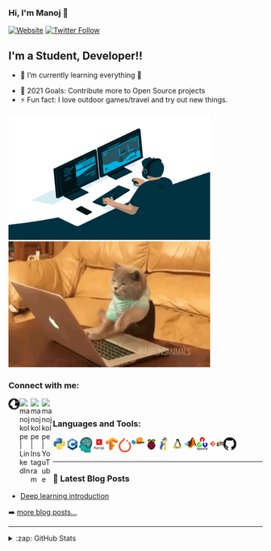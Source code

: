 ### Hi, I'm Manoj 👋

[![Website](https://img.shields.io/website?down_color=yellow&down_message=under%20construction&url=http%3A%2F%2Fmanojkolpe.mystrikingly.com%2F)](http://manojkolpe.mystrikingly.com/)
[![Twitter Follow](https://img.shields.io/twitter/follow/manojkolpe?style=social)](https://twitter.com/manojkolpe?s=08)

## I'm a Student, Developer!!

<!-- - 🔭 I just launched my first course: [Become A VS Code SuperHero!][course]! -->
- 🌱 I’m currently learning everything 🤣
<!-- - 👯 I’m looking to collaborate with other content creators -->
- 🥅 2021 Goals: Contribute more to Open Source projects
- ⚡ Fun fact: I love outdoor games/travel and try out new things.

<img src="https://github.com/Manojkl/Manojkl/blob/main/code.gif" width="400" height="250" /><img src="https://github.com/Manojkl/Manojkl/blob/main/cat_code.gif" width="400" height="250"/>

<!-- ### Spotify Playing 🎧

[<img src="https://now-playing-codestackr.vercel.app/api/spotify-playing" alt="codeSTACKr Spotify Playing" width="350" />](https://open.spotify.com/user/swyqyimdc12jajde4vpwd2x1b) -->

### Connect with me:

[<img align="left" alt="manojkolpe.mystrikingly.com" width="22px" src="https://raw.githubusercontent.com/iconic/open-iconic/master/svg/globe.svg" />][website]
[<img align="left" alt="manojkolpe | LinkedIn" width="22px" src="https://cdn.jsdelivr.net/npm/simple-icons@v3/icons/linkedin.svg" />][linkedin]
[<img align="left" alt="manojkolpe | Instagram" width="22px" src="https://cdn.jsdelivr.net/npm/simple-icons@v3/icons/instagram.svg" />][instagram]
[<img align="left" alt="manojkolpe | YouTube" width="22px" src="https://cdn.jsdelivr.net/npm/simple-icons@v3/icons/youtube.svg" />][youtube]
<!-- [<img align="left" alt="codeSTACKr | Twitter" width="22px" src="https://cdn.jsdelivr.net/npm/simple-icons@v3/icons/twitter.svg" />][twitter] -->


<br />

### Languages and Tools:

[<img align="left" alt="Python" width="26px" src="https://github.com/Manojkl/Manojkl/blob/main/python.png" />][python]
[<img align="left" alt="CPP" width="26px" src="https://github.com/Manojkl/Manojkl/blob/main/cpp.png" />][CPP]
[<img align="left" alt="AI" width="26px" src="https://github.com/Manojkl/Manojkl/blob/main/ai.png" />][AI]
[<img align="left" alt="AI" width="26px" src="https://github.com/Manojkl/Manojkl/blob/main/keras.png" />][KERAS]
[<img align="left" alt="AI" width="26px" src="https://github.com/Manojkl/Manojkl/blob/main/tensorflow.png" />][TENSORFLOW]
[<img align="left" alt="AI" width="26px" src="https://github.com/Manojkl/Manojkl/blob/main/torch.png" />][TORCH]
[<img align="left" alt="AI" width="26px" src="https://github.com/Manojkl/Manojkl/blob/main/scikit.png" />][SCIKIT]
[<img align="left" alt="AI" width="26px" src="https://github.com/Manojkl/Manojkl/blob/main/raspberrypi.png" />][RASPBERRYPI]
[<img align="left" alt="AI" width="26px" src="https://github.com/Manojkl/Manojkl/blob/main/pandas.jpg" />][PANDAS]
[<img align="left" alt="AI" width="26px" src="https://github.com/Manojkl/Manojkl/blob/main/linux.png" />][LINUX]
[<img align="left" alt="AI" width="26px" src="https://github.com/Manojkl/Manojkl/blob/main/matlab.jpg" />][MATLAB]
[<img align="left" alt="AI" width="26px" src="https://github.com/Manojkl/Manojkl/blob/main/opencv.png" />][OPENCV]

<!-- [<img align="left" alt="Visual Studio Code" width="26px" src="https://raw.githubusercontent.com/github/explore/80688e429a7d4ef2fca1e82350fe8e3517d3494d/topics/visual-studio-code/visual-studio-code.png" />][webdevplaylist]
[<img align="left" alt="HTML5" width="26px" src="https://raw.githubusercontent.com/github/explore/80688e429a7d4ef2fca1e82350fe8e3517d3494d/topics/html/html.png" />][webdevplaylist]
[<img align="left" alt="CSS3" width="26px" src="https://raw.githubusercontent.com/github/explore/80688e429a7d4ef2fca1e82350fe8e3517d3494d/topics/css/css.png" />][cssplaylist]
[<img align="left" alt="Sass" width="26px" src="https://raw.githubusercontent.com/github/explore/80688e429a7d4ef2fca1e82350fe8e3517d3494d/topics/sass/sass.png" />][cssplaylist]
[<img align="left" alt="JavaScript" width="26px" src="https://raw.githubusercontent.com/github/explore/80688e429a7d4ef2fca1e82350fe8e3517d3494d/topics/javascript/javascript.png" />][jsplaylist]
[<img align="left" alt="React" width="26px" src="https://raw.githubusercontent.com/github/explore/80688e429a7d4ef2fca1e82350fe8e3517d3494d/topics/react/react.png" />][reactplaylist]
[<img align="left" alt="Gatsby" width="26px" src="https://raw.githubusercontent.com/github/explore/e94815998e4e0713912fed477a1f346ec04c3da2/topics/gatsby/gatsby.png" />][webdevplaylist]
[<img align="left" alt="GraphQL" width="26px" src="https://raw.githubusercontent.com/github/explore/80688e429a7d4ef2fca1e82350fe8e3517d3494d/topics/graphql/graphql.png" />][webdevplaylist]
[<img align="left" alt="Node.js" width="26px" src="https://raw.githubusercontent.com/github/explore/80688e429a7d4ef2fca1e82350fe8e3517d3494d/topics/nodejs/nodejs.png" />][webdevplaylist]
[<img align="left" alt="Deno" width="26px" src="https://raw.githubusercontent.com/github/explore/361e2821e2dea67711cde99c9c40ed357061cf27/topics/deno/deno.png" />][webdevplaylist]
[<img align="left" alt="SQL" width="26px" src="https://raw.githubusercontent.com/github/explore/80688e429a7d4ef2fca1e82350fe8e3517d3494d/topics/sql/sql.png" />][webdevplaylist]
[<img align="left" alt="MySQL" width="26px" src="https://raw.githubusercontent.com/github/explore/80688e429a7d4ef2fca1e82350fe8e3517d3494d/topics/mysql/mysql.png" />][webdevplaylist]
[<img align="left" alt="MongoDB" width="26px" src="https://raw.githubusercontent.com/github/explore/80688e429a7d4ef2fca1e82350fe8e3517d3494d/topics/mongodb/mongodb.png" />][webdevplaylist] -->
[<img align="left" alt="Git" width="26px" src="https://raw.githubusercontent.com/github/explore/80688e429a7d4ef2fca1e82350fe8e3517d3494d/topics/git/git.png" />][webdevplaylist]
[<img align="left" alt="GitHub" width="26px" src="https://raw.githubusercontent.com/github/explore/78df643247d429f6cc873026c0622819ad797942/topics/github/github.png" />][webdevplaylist]
<!-- [<img align="left" alt="Terminal" width="26px" src="https://raw.githubusercontent.com/github/explore/80688e429a7d4ef2fca1e82350fe8e3517d3494d/topics/terminal/terminal.png" />][webdevplaylist] -->

<br />
<br />

---

### 📕 Latest Blog Posts

<!-- BLOG-POST-LIST:START -->
- [Deep learning introduction](http://manojkolpe.mystrikingly.com/)

<!-- BLOG-POST-LIST:END -->

➡️ [more blog posts...](http://manojkolpe.mystrikingly.com/)

---

<details>
  <summary>:zap: GitHub Stats</summary>

  <img align="left" alt="codeSTACKr's GitHub Stats" src="https://github-readme-stats.codestackr.vercel.app/api?username=Manojkl&show_icons=true&hide_border=true" />

</details>

[website]: http://manojkolpe.mystrikingly.com/
<!-- [course]: http://vsCodeHero.com -->
[twitter]: http://manojkolpe.mystrikingly.com/
[youtube]: http://manojkolpe.mystrikingly.com/
[instagram]: http://manojkolpe.mystrikingly.com/
[linkedin]: https://​linkedin.com/in/manojkl/
[webdevplaylist]: ​linkedin.com/in/manojkl
[python]: https://en.wikipedia.org/wiki/Python_(programming_language)
[CPP]: https://en.wikipedia.org/wiki/C%2B%2B
[AI]: https://en.wikipedia.org/wiki/Artificial_intelligence
[KERAS]: https://en.wikipedia.org/wiki/Keras
[TENSORFLOW]: https://en.wikipedia.org/wiki/TensorFlow
[TORCH]: https://en.wikipedia.org/wiki/PyTorch
[SCIKIT]: https://en.wikipedia.org/wiki/Scikit-learn
[RASPBERRYPI]: https://en.wikipedia.org/wiki/Raspberry_Pi
[PANDAS]: https://en.wikipedia.org/wiki/Pandas_(software)
[LINUX]: https://en.wikipedia.org/wiki/Linux
[MATLAB]: https://en.wikipedia.org/wiki/MATLAB
[OPENCV]: https://en.wikipedia.org/wiki/OpenCV
<!-- [jsplaylist]: https://www.youtube.com/playlist?list=PLkwxH9e_vrALRJKu7wfXby3MKeflhTu6B
[cssplaylist]: https://www.youtube.com/playlist?list=PLkwxH9e_vrALSdvZuEh6gqQdmDoDIoqz4
[reactplaylist]: https://www.youtube.com/playlist?list=PLkwxH9e_vrAK4TdffpxKY3QGyHCpxFcQ0 -->
